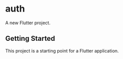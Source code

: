 # auth

A new Flutter project.

## Getting Started

This project is a starting point for a Flutter application.

